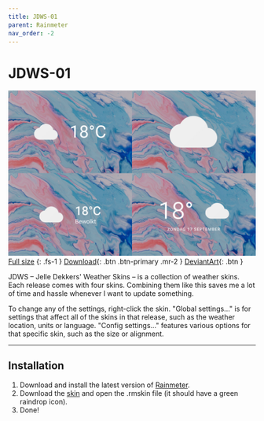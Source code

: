 ```yaml
---
title: JDWS-01
parent: Rainmeter
nav_order: -2
---
```


# JDWS-01

![](header_1500px.jpg)
[Full size](header.jpg)
{: .fs-1 }
[Download](https://github.com/adriaanjelle/JDWS-01/releases/latest){: .btn .btn-primary .mr-2 }
[DeviantArt](https://www.deviantart.com/adriaanjelle/art/JDWS-01-Updated-2024-06-17-983723486){: .btn }

JDWS – Jelle Dekkers' Weather Skins – is a collection of weather skins. Each release comes with four skins. Combining them like this saves me a lot of time and hassle whenever I want to update something.

To change any of the settings, right-click the skin. "Global settings..." is for settings that affect all of the skins in that release, such as the weather location, units or language. "Config settings..." features various options for that specific skin, such as the size or alignment.

----

## Installation

1. Download and install the latest version of [Rainmeter](https://www.rainmeter.net/).  
2. Download the [skin](https://github.com/adriaanjelle/JDWS-01/releases/latest) and open the .rmskin file (it should have a green raindrop icon).  
3. Done!
